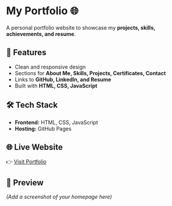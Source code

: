 # My Portfolio 🌐  

A personal portfolio website to showcase my **projects, skills, achievements, and resume**.  

## 🚀 Features  
- Clean and responsive design  
- Sections for **About Me, Skills, Projects, Certificates, Contact**  
- Links to **GitHub, LinkedIn, and Resume**  
- Built with **HTML, CSS, JavaScript**  

## 🛠️ Tech Stack  
- **Frontend:** HTML, CSS, JavaScript  
- **Hosting:** GitHub Pages  

## 🌐 Live Website  
👉 [Visit Portfolio](https://yourusername.github.io/)  

## 📸 Preview  
*(Add a screenshot of your homepage here)*  
